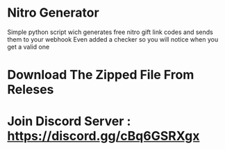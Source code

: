 # Nitro Generator
Simple python script wich generates free nitro gift link codes and sends them to your webhook 
Even added a checker so you will notice when you get a valid one

# Download The Zipped File From Releses

# Join Discord Server : https://discord.gg/cBq6GSRXgx
